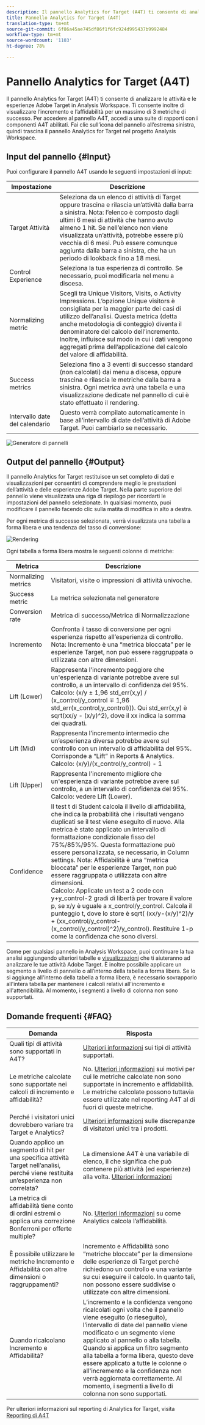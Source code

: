 ```yaml
---
description: Il pannello Analytics for Target (A4T) ti consente di analizzare le attività e le esperienze Adobe Target in Analysis Workspace.
title: Pannello Analytics for Target (A4T)
translation-type: tm+mt
source-git-commit: 6f86a45ae745df86f1f6fc924d995437b9992484
workflow-type: tm+mt
source-wordcount: '1103'
ht-degree: 78%

---
```



# Pannello Analytics for Target (A4T)

Il pannello Analytics for Target (A4T) ti consente di analizzare le attività e le esperienze Adobe Target in Analysis Workspace. Ti consente inoltre di visualizzare l’incremento e l’affidabilità per un massimo di 3 metriche di successo. Per accedere al pannello A4T, accedi a una suite di rapporti con i componenti A4T abilitati. Fai clic sull’icona del pannello all’estrema sinistra, quindi trascina il pannello Analytics for Target nel progetto Analysis Workspace.

## Input del pannello {#Input}

Puoi configurare il pannello A4T usando le seguenti impostazioni di input:

| Impostazione | Descrizione |
|---|---|
| Target Attività | Seleziona da un elenco di attività di Target oppure trascina e rilascia un’attività dalla barra a sinistra. Nota: l’elenco è composto dagli ultimi 6 mesi di attività che hanno avuto almeno 1 hit. Se nell’elenco non viene visualizzata un’attività, potrebbe essere più vecchia di 6 mesi. Può essere comunque aggiunta dalla barra a sinistra, che ha un periodo di lookback fino a 18 mesi. |
| Control Experience | Seleziona la tua esperienza di controllo. Se necessario, puoi modificarla nel menu a discesa. |
| Normalizing metric | Scegli tra Unique Visitors, Visits, o Activity Impressions. L’opzione Unique visitors è consigliata per la maggior parte dei casi di utilizzo dell’analisi. Questa metrica (detta anche metodologia di conteggio) diventa il denominatore del calcolo dell’incremento. Inoltre, influisce sul modo in cui i dati vengono aggregati prima dell’applicazione del calcolo del valore di affidabilità. |
| Success metrics | Seleziona fino a 3 eventi di successo standard (non calcolati) dai menu a discesa, oppure trascina e rilascia le metriche dalla barra a sinistra. Ogni metrica avrà una tabella e una visualizzazione dedicate nel pannello di cui è stato effettuato il rendering. |
| Intervallo date del calendario | Questo verrà compilato automaticamente in base all’intervallo di date dell’attività di Adobe Target. Puoi cambiarlo se necessario. |

![Generatore di pannelli](assets/a4t-panel-builder2.png)

## Output del pannello {#Output}

Il pannello Analytics for Target restituisce un set completo di dati e visualizzazioni per consentirti di comprendere meglio le prestazioni dell’attività e delle esperienze Adobe Target. Nella parte superiore del pannello viene visualizzata una riga di riepilogo per ricordarti le impostazioni del pannello selezionate. In qualsiasi momento, puoi modificare il pannello facendo clic sulla matita di modifica in alto a destra.

Per ogni metrica di successo selezionata, verrà visualizzata una tabella a forma libera e una tendenza del tasso di conversione:

![Rendering](assets/a4t-rendered.png)


Ogni tabella a forma libera mostra le seguenti colonne di metriche:

| Metrica | Descrizione |
|---|---|
| Normalizing metrics | Visitatori, visite o impressioni di attività univoche. |
| Success metric | La metrica selezionata nel generatore |
| Conversion rate | Metrica di successo/Metrica di Normalizzazione |
| Incremento | Confronta il tasso di conversione per ogni esperienza rispetto all’esperienza di controllo. Nota: Incremento è una “metrica bloccata” per le esperienze Target, non può essere raggruppata o utilizzata con altre dimensioni. |
| Lift (Lower) | Rappresenta l&#39;incremento peggiore che un&#39;esperienza di variante potrebbe avere sul controllo, a un intervallo di confidenza del 95%.<br>Calcolo: (x/y ± 1,96 std_err(x,y) / (x_control/y_control ∓ 1,96 std_err(x_control,y_control))). Qui std_err(x,y) è sqrt(xx/y - (x/y)^2), dove il xx indica la somma dei quadrati. |
| Lift (Mid) | Rappresenta l’incremento intermedio che un’esperienza diversa potrebbe avere sul controllo con un intervallo di affidabilità del 95%. Corrisponde a “Lift” in Reports &amp; Analytics.<br>Calcolo: (x/y)/(x_control/y_control) - 1 |
| Lift (Upper) | Rappresenta l&#39;incremento migliore che un&#39;esperienza di variante potrebbe avere sul controllo, a un intervallo di confidenza del 95%.<br>Calcolo: vedere Lift (Lower). |
| Confidence | Il test t di Student calcola il livello di affidabilità, che indica la probabilità che i risultati vengano duplicati se il test viene eseguito di nuovo. Alla metrica è stato applicato un intervallo di formattazione condizionale fisso del 75%/85%/95%. Questa formattazione può essere personalizzata, se necessario, in Column settings. Nota: Affidabilità è una “metrica bloccata” per le esperienze Target, non può essere raggruppata o utilizzata con altre dimensioni.<br>Calcolo: Applicate un test a 2 code con y+y_control-2 gradi di libertà per trovare il valore p, se x/y è uguale a x_control/y_control. Calcola il punteggio t, dove lo store è sqrt( (xx/y-(x/y)^2)/y + (xx_control/y_control-(x_control/y_control)^2)/y_control). Restituire 1-p come la confidenza che sono diversi. |

Come per qualsiasi pannello in Analysis Workspace, puoi continuare la tua analisi aggiungendo ulteriori tabelle e [visualizzazioni](https://docs.adobe.com/content/help/it-IT/analytics/analyze/analysis-workspace/visualizations/freeform-analysis-visualizations.html) che ti aiuteranno ad analizzare le tue attività Adobe Target. È inoltre possibile applicare un segmento a livello di pannello o all’interno della tabella a forma libera. Se lo si aggiunge all&#39;interno della tabella a forma libera, è necessario sovrapporlo all&#39;intera tabella per mantenere i calcoli relativi all&#39;incremento e all&#39;attendibilità. Al momento, i segmenti a livello di colonna non sono supportati.

## Domande frequenti {#FAQ}

| Domanda | Risposta |
|---|---|
| Quali tipi di attività sono supportati in A4T? | [Ulteriori informazioni](https://docs.adobe.com/content/help/it-IT/target/using/integrate/a4t/a4t-faq/a4t-faq-activity-setup.html) sui tipi di attività supportati. |
| Le metriche calcolate sono supportate nei calcoli di incremento e affidabilità? | No. [Ulteriori informazioni](https://docs.adobe.com/content/help/it-IT/target/using/integrate/a4t/a4t-faq/a4t-faq-lift-and-confidence.html) sui motivi per cui le metriche calcolate non sono supportate in incremento e affidabilità. Le metriche calcolate possono tuttavia essere utilizzate nel reporting A4T al di fuori di queste metriche. |
| Perché i visitatori unici dovrebbero variare tra Target e Analytics? | [Ulteriori informazioni](https://docs.adobe.com/content/help/it-IT/target/using/integrate/a4t/a4t-faq/a4t-faq-viewing-reports.html) sulle discrepanze di visitatori unici tra i prodotti. |
| Quando applico un segmento di hit per una specifica attività Target nell’analisi, perché viene restituita un’esperienza non correlata? | La dimensione A4T è una variabile di elenco, il che significa che può contenere più attività (ed esperienze) alla volta. [Ulteriori informazioni](https://docs.adobe.com/content/help/en/target/using/integrate/a4t/a4t-faq/a4t-faq-viewing-reports.html) |
| La metrica di affidabilità tiene conto di ordini estremi o applica una correzione Bonferroni per offerte multiple? | No. [Ulteriori informazioni](https://docs.adobe.com/content/help/en/target/using/integrate/a4t/a4t-faq/a4t-faq-lift-and-confidence.html) su come Analytics calcola l’affidabilità. |
| È possibile utilizzare le metriche Incremento e Affidabilità con altre dimensioni o raggruppamenti? | Incremento e Affidabilità sono “metriche bloccate” per la dimensione delle esperienze di Target perché richiedono un controllo e una variante su cui eseguire il calcolo. In quanto tali, non possono essere suddivise o utilizzate con altre dimensioni. |
| Quando ricalcolano Incremento e Affidabilità? | L’incremento e la confidenza vengono ricalcolati ogni volta che il pannello viene eseguito (o rieseguito), l’intervallo di date del pannello viene modificato o un segmento viene applicato al pannello o alla tabella. Quando si applica un filtro segmento alla tabella a forma libera, questo deve essere applicato a tutte le colonne o all&#39;incremento e la confidenza non verrà aggiornata correttamente. Al momento, i segmenti a livello di colonna non sono supportati. |

Per ulteriori informazioni sul reporting di Analytics for Target, visita [Reporting di A4T](https://docs.adobe.com/content/help/it-IT/target/using/integrate/a4t/reporting.html)
